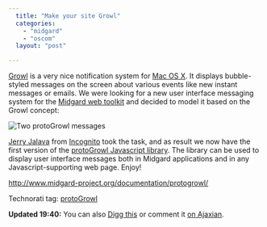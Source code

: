 ```yaml
---
  title: "Make your site Growl"
  categories: 
    - "midgard"
    - "oscom"
  layout: "post"

---
```

[Growl][1] is a very nice notification system for [Mac OS X][2]. It displays bubble-styled messages on the screen about various events like new instant messages or emails. We were looking for a new user interface messaging system for the [Midgard web toolkit][3] and decided to model it based on the Growl concept:

![Two protoGrowl messages](https://s3.eu-central-1.amazonaws.com/bergie-iki-fi/protoGrowl-beta-small.jpg)

[Jerry Jalava][6] from [Incognito][4] took the task, and as result we now have the first version of the [protoGrowl Javascript library][5]. The library can be used to display user interface messages both in Midgard applications and in any Javascript-supporting web page. Enjoy!

<http://www.midgard-project.org/documentation/protogrowl/>

Technorati tag: <a href="http://technorati.com/tag/protoGrowl" rel="tag">protoGrowl</a>

__Updated 19:40:__ You can also [Digg this][7] or comment it [on Ajaxian][8].

[1]: http://growl.info/about.php
[2]: http://www.apple.com/macosx/
[3]: http://www.midgard-project.org/
[4]: http://www.incognito.fi/
[5]: http://www.midgard-project.org/documentation/protogrowl/
[6]: http://www.midgard-project.org/community/whoswho/w_i.html
[7]: http://digg.com/programming/Make_your_website_Growl
[8]: http://ajaxian.com/archives/protogrowl-notification-messages
